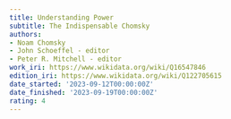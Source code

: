 ```yaml
---
title: Understanding Power
subtitle: The Indispensable Chomsky
authors:
- Noam Chomsky
- John Schoeffel - editor
- Peter R. Mitchell - editor
work_iri: https://www.wikidata.org/wiki/Q16547846
edition_iri: https://www.wikidata.org/wiki/Q122705615
date_started: '2023-09-12T00:00:00Z'
date_finished: '2023-09-19T00:00:00Z'
rating: 4
---
```


